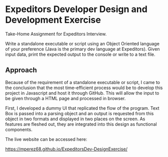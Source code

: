 # Expeditors Developer Design and Development Exercise
Take-Home Assignment for Expeditors Interview.

Write a standalone executable or script using an Object Oriented language of your preference (Java is the primary dev language at Expeditors).  Given input data, print the expected output to the console or write to a text file.

## Approach

Because of the requirement of a standalone executable or script, I came to the conclusion that the most time-efficient process would be to develop this project in Javascript and host it through GitHub. This will allow the input to be given through a HTML page and processed in browser.

First, I developed a dummy UI that replicated the flow of the program. Text Box is passed into a parsing object and an output is requested from this object in two formats and displayed in two places on the screen. As features are fleshed out, they are integrated into this design as functional components.

The live website can be accessed here:

https://mperez68.github.io/ExpeditorsDev-DesignExercise/
